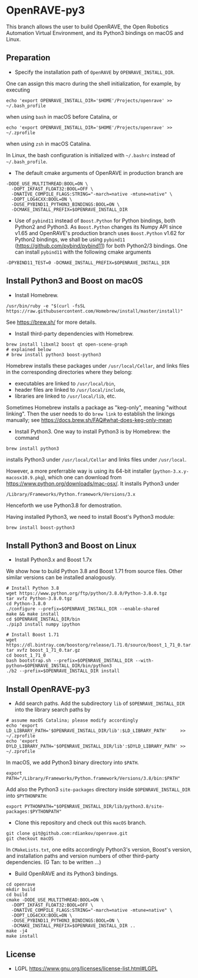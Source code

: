 # OpenRAVE-py3

This branch allows the user to build OpenRAVE, the Open Robotics Automation Virtual Environment, and its Python3 bindings on macOS and Linux.

Preparation
-----------
* Specify the installation path of `OpenRAVE` by `OPENRAVE_INSTALL_DIR`. 
 
One can assign this macro during the shell initialization, for example, by executing
```
echo 'export OPENRAVE_INSTALL_DIR='$HOME'/Projects/openrave' >> ~/.bash_profile
```
when using `bash` in macOS before Catalina, or
```
echo 'export OPENRAVE_INSTALL_DIR='$HOME'/Projects/openrave' >> ~/.zprofile
```
when using `zsh` in macOS Catalina.

In Linux, the bash configuration is initialized with `~/.bashrc` instead of `~/.bash_profile`.

* The default cmake arguments of OpenRAVE in production branch are
```
-DODE_USE_MULTITHREAD:BOOL=ON \
  -DOPT_IKFAST_FLOAT32:BOOL=OFF \
  -DNATIVE_COMPILE_FLAGS:STRING="-march=native -mtune=native" \
  -DOPT_LOG4CXX:BOOL=ON \
  -DUSE_PYBIND11_PYTHON3_BINDINGS:BOOL=ON \
  -DCMAKE_INSTALL_PREFIX=$OPENRAVE_INSTALL_DIR
```

* Use of `pybind11` instead of `Boost.Python` for Python bindings, both Python2 and Python3.
As `Boost.Python` changes its Numpy API since v1.65 and OpenRAVE's production branch uses `Boost.Python` v1.62 for Python2 bindings, we shall be using `pybind11` (https://github.com/pybind/pybind11) for both Python2/3 bindings. One can install `pybind11` with the following cmake arguments
```
-DPYBIND11_TEST=0 -DCMAKE_INSTALL_PREFIX=$OPENRAVE_INSTALL_DIR
```

Install Python3 and Boost on macOS
----------------------------------
* Install Homebrew.
```
/usr/bin/ruby -e "$(curl -fsSL https://raw.githubusercontent.com/Homebrew/install/master/install)"
```
See <https://brew.sh/> for more details.

* Install third-party dependencies with Homebrew.
```
brew install libxml2 boost qt open-scene-graph
# explained below
# brew install python3 boost-python3
```

Homebrew installs these packages under `/usr/local/Cellar`, and links files in the corresponding directories where they belong:
  * executables are linked to `/usr/local/bin`,
  * header files are linked to `/usr/local/include`, 
  * libraries are linked to `/usr/local/lib`, etc.

Sometimes Homebrew installs a package as "keg-only", meaning "without linking". Then the user needs to do `brew link` to establish the linkings manually; see
https://docs.brew.sh/FAQ#what-does-keg-only-mean

* Install Python3.
One way to install Python3 is by Homebrew: the command
```
brew install python3
```
installs Python3 under `/usr/local/Cellar` and links files under `/usr/local`. 

However, a more preferrable way is using its 64-bit installer (`python-3.x.y-macosx10.9.pkg`), which one can download from https://www.python.org/downloads/mac-osx/. It installs Python3 under 
```
/Library/Frameworks/Python.framework/Versions/3.x
```
Henceforth we use Python3.8 for demostration.

Having installed Python3, we need to install Boost's Python3 module:
```
brew install boost-python3
```

Install Python3 and Boost on Linux
----------------------------------
* Install Python3.x and Boost 1.7x

We show how to build Python 3.8 and Boost 1.71 from source files. Other similar versions can be installed analogously.

```
# Install Python 3.8
wget https://www.python.org/ftp/python/3.8.0/Python-3.8.0.tgz
tar xvfz Python-3.8.0.tgz
cd Python-3.8.0
./configure --prefix=$OPENRAVE_INSTALL_DIR --enable-shared
make && make install
cd $OPENRAVE_INSTALL_DIR/bin
./pip3 install numpy ipython
```

```
# Install Boost 1.71 
wget https://dl.bintray.com/boostorg/release/1.71.0/source/boost_1_71_0.tar.gz
tar xvfz boost_1_71_0.tar.gz
cd boost_1_71_0
bash bootstrap.sh --prefix=$OPENRAVE_INSTALL_DIR --with-python=$OPENRAVE_INSTALL_DIR/bin/python3
./b2 --prefix=$OPENRAVE_INSTALL_DIR install
```

Install OpenRAVE-py3
--------------------
* Add search paths.
Add the subdirectory `lib` of `$OPENRAVE_INSTALL_DIR` into the library search paths by
```
# assume macOS Catalina; please modify accordingly
echo 'export LD_LIBRARY_PATH='$OPENRAVE_INSTALL_DIR/lib':$LD_LIBRARY_PATH'     >> ~/.zprofile
echo 'export DYLD_LIBRARY_PATH='$OPENRAVE_INSTALL_DIR/lib':$DYLD_LIBRARY_PATH' >> ~/.zprofile
```
In macOS, we add Python3 binary directory into `$PATH`.
```
export PATH="/Library/Frameworks/Python.framework/Versions/3.8/bin:$PATH"
```
Add also the Python3 `site-packages` directory inside `$OPENRAVE_INSTALL_DIR` into `$PYTHONPATH`:
```
export PYTHONPATH="$OPENRAVE_INSTALL_DIR/lib/python3.8/site-packages:$PYTHONPATH"
```

* Clone this repository and check out this `macOS` branch.
```
git clone git@github.com:rdiankov/openrave.git
git checkout macOS
```

In `CMakeLists.txt`, one edits accordingly Python3's version, Boost's version, and installation paths and version numbers of other third-party dependencies. (G Tan: to be written ...)

* Build OpenRAVE and its Python3 bindings.
```
cd openrave
mkdir build
cd build
cmake -DODE_USE_MULTITHREAD:BOOL=ON \
  -DOPT_IKFAST_FLOAT32:BOOL=OFF \
  -DNATIVE_COMPILE_FLAGS:STRING="-march=native -mtune=native" \
  -DOPT_LOG4CXX:BOOL=ON \
  -DUSE_PYBIND11_PYTHON3_BINDINGS:BOOL=ON \
  -DCMAKE_INSTALL_PREFIX=$OPENRAVE_INSTALL_DIR ..
make -j4
make install
```

License
-------
* LGPL <https://www.gnu.org/licenses/license-list.html#LGPL>
